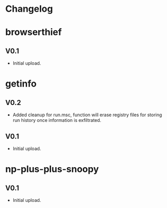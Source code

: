 # Changelog

# browserthief

## V0.1

- Initial upload.

# getinfo

## V0.2

- Added cleanup for run.msc, function will erase registry files for storing run history once information is exfiltrated.

## V0.1

- Initial upload.

# np-plus-plus-snoopy

## V0.1

- Initial upload.